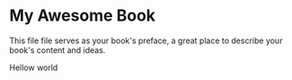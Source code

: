 # My Awesome Book

This file file serves as your book's preface, a great place to describe your book's content and ideas.



Hellow world

